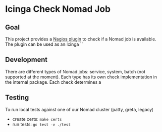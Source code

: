 # Icinga Check Nomad Job

## Goal

This project provides a [Nagios plugin](https://assets.nagios.com/downloads/nagioscore/docs/nagioscore/3/en/pluginapi.html) to check if
a Nomad job is available. The plugin can be used as an Icinga ``

## Development

There are different types of Nomad jobs: service, system, batch (not supported at the moment). Each type has its own check implementation
in the internal package. Each check determines a 

## Testing

To run local tests against one of our Nomad cluster (patty, greta, legacy)

* create certs: `make certs`
* run tests: `go test -v ./test`
